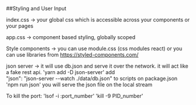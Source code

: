 ##Styling and User Input

index.css -> your global css which is accessible across your components or your pages

app.css -> component based styling, globally scoped

Style components -> you can use module.css (css modules react) or you can use libraries from https://styled-components.com/

json server -> it will use db.json and serve it over the network. it will act like a fake rest api.
'yarn add -D json-server'
add     
"json": "json-server --watch ./data/db.json"
to scripts on package.json
'npm run json'
you will serve the json file on the local stream

To kill the port:
'lsof -i :port_number'
'kill -9 PID_number'
